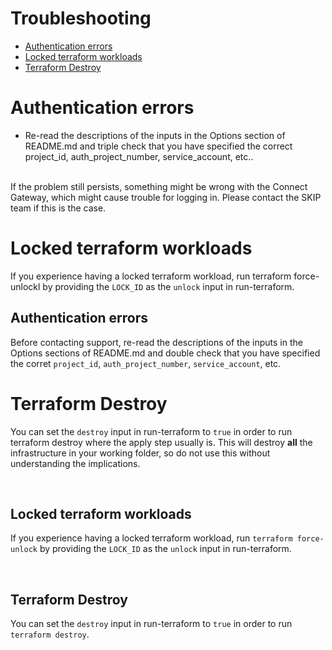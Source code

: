 # Troubleshooting
- [Authentication errors](#authentication-errors)
- [Locked terraform workloads](#locked-terraform-workloads)
- [Terraform Destroy](#terraform-destroy)

# Authentication errors
- Re-read the descriptions of the inputs in the Options section of README.md and triple check that you have specified the correct project_id, auth_project_number, service_account, etc..
<br/>
If the problem still persists, something might be wrong with the Connect Gateway, which might cause trouble for logging in. Please contact the SKIP team if this is the case.

# Locked terraform workloads
If you experience having a locked terraform workload, run terraform force-unlockl by providing the `LOCK_ID` as the `unlock` input in run-terraform.

## Authentication errors
Before contacting support, re-read the descriptions of the inputs in the Options sections of README.md and double check that you have specified the corret `project_id`, `auth_project_number`, `service_account`, etc. 

# Terraform Destroy
You can set the `destroy` input in run-terraform to `true` in order to run terraform destroy where the apply step usually is. This will destroy **all** the infrastructure in your working folder, so do not use this without understanding the implications.

<br/>

## Locked terraform workloads
If you experience having a locked terraform workload, run `terraform force-unlock` by providing the `LOCK_ID` as the `unlock` input in run-terraform.

<br/>

## Terraform Destroy
You can set the `destroy` input in run-terraform to `true` in order to run `terraform destroy`. 